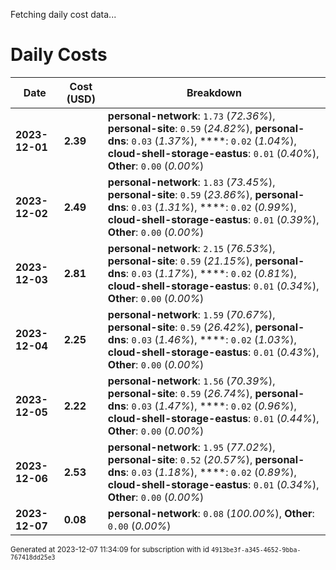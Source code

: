 Fetching daily cost data...
# Daily Costs

| Date | Cost (USD) | Breakdown |
|------|----------------|-----------|
| **2023-12-01** | **2.39** | **personal-network**: `1.73` (_72.36%_), **personal-site**: `0.59` (_24.82%_), **personal-dns**: `0.03` (_1.37%_), ****: `0.02` (_1.04%_), **cloud-shell-storage-eastus**: `0.01` (_0.40%_), **Other**: `0.00` (_0.00%_) |
| **2023-12-02** | **2.49** | **personal-network**: `1.83` (_73.45%_), **personal-site**: `0.59` (_23.86%_), **personal-dns**: `0.03` (_1.31%_), ****: `0.02` (_0.99%_), **cloud-shell-storage-eastus**: `0.01` (_0.39%_), **Other**: `0.00` (_0.00%_) |
| **2023-12-03** | **2.81** | **personal-network**: `2.15` (_76.53%_), **personal-site**: `0.59` (_21.15%_), **personal-dns**: `0.03` (_1.17%_), ****: `0.02` (_0.81%_), **cloud-shell-storage-eastus**: `0.01` (_0.34%_), **Other**: `0.00` (_0.00%_) |
| **2023-12-04** | **2.25** | **personal-network**: `1.59` (_70.67%_), **personal-site**: `0.59` (_26.42%_), **personal-dns**: `0.03` (_1.46%_), ****: `0.02` (_1.03%_), **cloud-shell-storage-eastus**: `0.01` (_0.43%_), **Other**: `0.00` (_0.00%_) |
| **2023-12-05** | **2.22** | **personal-network**: `1.56` (_70.39%_), **personal-site**: `0.59` (_26.74%_), **personal-dns**: `0.03` (_1.47%_), ****: `0.02` (_0.96%_), **cloud-shell-storage-eastus**: `0.01` (_0.44%_), **Other**: `0.00` (_0.00%_) |
| **2023-12-06** | **2.53** | **personal-network**: `1.95` (_77.02%_), **personal-site**: `0.52` (_20.57%_), **personal-dns**: `0.03` (_1.18%_), ****: `0.02` (_0.89%_), **cloud-shell-storage-eastus**: `0.01` (_0.34%_), **Other**: `0.00` (_0.00%_) |
| **2023-12-07** | **0.08** | **personal-network**: `0.08` (_100.00%_), **Other**: `0.00` (_0.00%_) |


<sup>Generated at 2023-12-07 11:34:09 for subscription with id `4913be3f-a345-4652-9bba-767418dd25e3`</sup>
